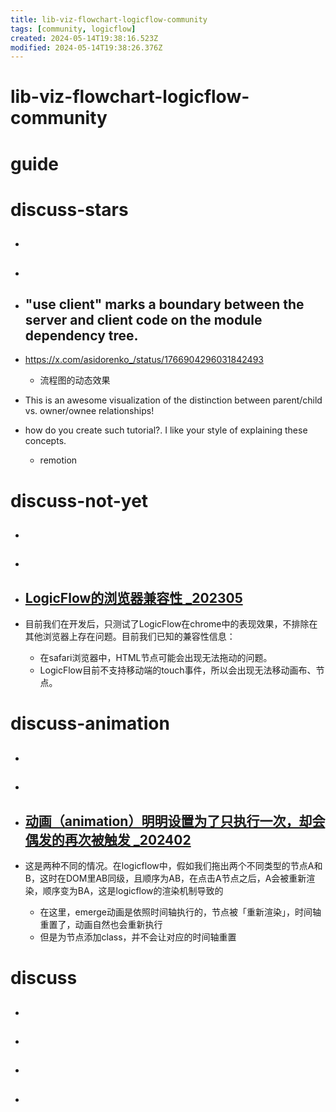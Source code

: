 ```yaml
---
title: lib-viz-flowchart-logicflow-community
tags: [community, logicflow]
created: 2024-05-14T19:38:16.523Z
modified: 2024-05-14T19:38:26.376Z
---
```


# lib-viz-flowchart-logicflow-community

# guide

# discuss-stars
- ## 

- ## 

- ## "use client" marks a boundary between the server and client code on the module dependency tree.
- https://x.com/asidorenko_/status/1766904296031842493
  - 流程图的动态效果
- This is an awesome visualization of the distinction between parent/child vs. owner/ownee relationships!
- how do you create such tutorial?. I like your style of explaining these concepts.
  - remotion

# discuss-not-yet
- ## 

- ## 

- ## [LogicFlow的浏览器兼容性 _202305](https://github.com/didi/LogicFlow/discussions/1143)
- 目前我们在开发后，只测试了LogicFlow在chrome中的表现效果，不排除在其他浏览器上存在问题。目前我们已知的兼容性信息：
  - 在safari浏览器中，HTML节点可能会出现无法拖动的问题。
  - LogicFlow目前不支持移动端的touch事件，所以会出现无法移动画布、节点。

# discuss-animation
- ## 

- ## 

- ## [动画（animation）明明设置为了只执行一次，却会偶发的再次被触发 _202402](https://github.com/didi/LogicFlow/discussions/1492)
- 这是两种不同的情况。在logicflow中，假如我们拖出两个不同类型的节点A和B，这时在DOM里AB同级，且顺序为AB，在点击A节点之后，A会被重新渲染，顺序变为BA，这是logicflow的渲染机制导致的
  - 在这里，emerge动画是依照时间轴执行的，节点被「重新渲染」，时间轴重置了，动画自然也会重新执行
  - 但是为节点添加class，并不会让对应的时间轴重置

# discuss
- ## 

- ## 

- ## 

- ## 
